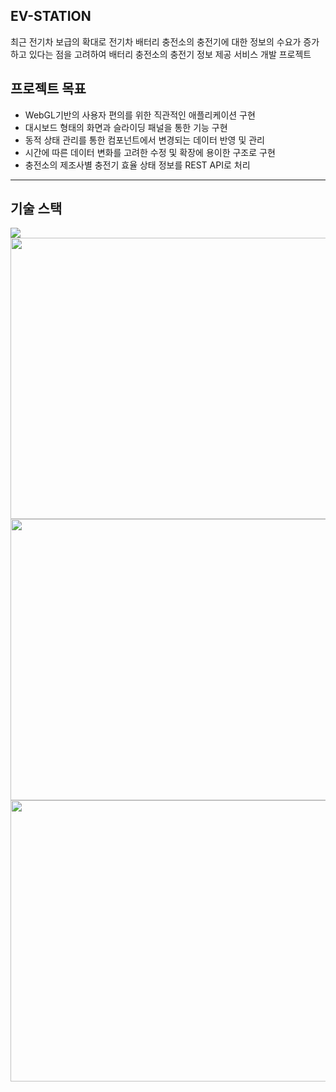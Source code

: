   EV-STATION  
--- 
최근 전기차 보급의 확대로 전기차 배터리 충전소의 충전기에 대한 정보의 수요가 증가하고 있다는 점을 고려하여 배터리 충전소의 충전기 정보 제공 서비스 개발 프로젝트

프로젝트 목표
---
* WebGL기반의 사용자 편의를 위한 직관적인 애플리케이션 구현
* 대시보드 형태의 화면과 슬라이딩 패널을 통한 기능 구현
* 동적 상태 관리를 통한 컴포넌트에서 변경되는 데이터 반영 및 관리
* 시간에 따른 데이터 변화를 고려한 수정 및 확장에 용이한 구조로 구현
* 충전소의 제조사별 충전기 효율 상태 정보를 REST API로 처리
---
기술 스택  
---
<img src="https://github.com/wkddns40/ev-station/assets/30453120/ffa467db-e5b6-45cd-8838-5e7e5d724ed6">

<img src="https://github.com/wkddns40/ev-station/assets/30453120/77656883-0e0d-4eb4-b113-7f10679629ec" width="700" height="450">
<img src="https://github.com/wkddns40/ev-station/assets/30453120/06561922-60cd-4b3f-af66-759bcb21c8d4" width="700" height="450">
<img src="https://github.com/wkddns40/ev-station/assets/30453120/b69b1b2e-565e-4f61-ab0c-08c75209f264" width="700" height="450">
